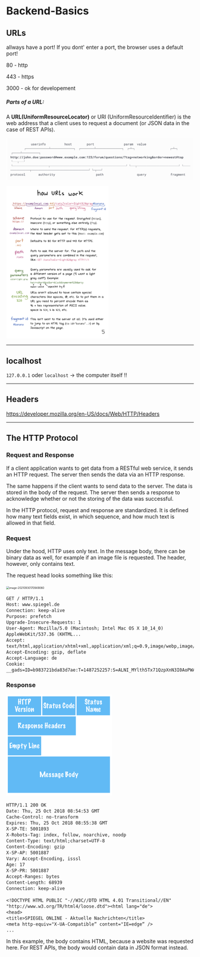 # Backend-Basics

## URLs

allways have a port! If you dont' enter a port, the browser uses a default port!

80 - http

443 - https

3000 - ok for developement



##### Parts of a URL:

A **URL(UniformResourceLocator)** or URI (UniformResourceIdentifier) is the web address that a client uses to request a document (or JSON data in the case of REST APIs).



![image-20210930171436019](../EXPRESS/assets/image-20210930171436019.png)

<img src="../BACKEND/assets/how urls work.png" alt="how urls work" style="zoom: 40%;" />

------

## localhost

`127.0.0.1` oder `localhost` -> the computer itself !!

------

## Headers

https://developer.mozilla.org/en-US/docs/Web/HTTP/Headers

------

## The HTTP Protocol



### Request and Response

If a client application wants to get data from a RESTful web service, it sends an HTTP request. The server then sends the data via an HTTP response.

The same happens if the client wants to send data to the server. The data is stored in the body of the request. The server then sends a response to acknowledge whether or not the storing of the data was successful.

In the HTTP protocol, request and response are standardized. It is defined how many text fields exist, in which sequence, and how much text is allowed in that field.

### Request

Under the hood, HTTP uses only text. In the message body, there can be binary data as well, for example if an image file is requested. The header, however, only contains text.

The request head looks something like this:

<img src="../../../../../../Library/Application Support/typora-user-images/image-20210930170949060.png" alt="image-20210930170949060" style="zoom:50%;" />

```
GET / HTTP/1.1
Host: www.spiegel.de
Connection: keep-alive
Purpose: prefetch
Upgrade-Insecure-Requests: 1
User-Agent: Mozilla/5.0 (Macintosh; Intel Mac OS X 10_14_0) AppleWebKit/537.36 (KHTML...
Accept: text/html,application/xhtml+xml,application/xml;q=0.9,image/webp,image/apng,*/
Accept-Encoding: gzip, deflate
Accept-Language: de
Cookie: __gads=ID=b983721bda83d7ae:T=1487252257:S=ALNI_MYlth5Tx71QzpXnN3I0AoPWAu4Uog;...
```

### Response

<img src="../EXPRESS/assets/image-20210930171036603.png" alt="image-20210930171036603" style="zoom:50%;" />

```
HTTP/1.1 200 OK
Date: Thu, 25 Oct 2018 08:54:53 GMT
Cache-Control: no-transform
Expires: Thu, 25 Oct 2018 08:55:38 GMT
X-SP-TE: 5001893
X-Robots-Tag: index, follow, noarchive, noodp
Content-Type: text/html;charset=UTF-8
Content-Encoding: gzip
X-SP-AP: 5001887
Vary: Accept-Encoding, isssl
Age: 17
X-SP-PR: 5001887
Accept-Ranges: bytes
Content-Length: 68939
Connection: keep-alive

<!DOCTYPE HTML PUBLIC "-//W3C//DTD HTML 4.01 Transitional//EN"
"http://www.w3.org/TR/html4/loose.dtd"><html lang="de">
<head>
<title>SPIEGEL ONLINE - Aktuelle Nachrichten</title>
<meta http-equiv="X-UA-Compatible“ content="IE=edge“ />
...
```

In this example, the body contains HTML, because a website was requested here. For REST APIs, the body would contain data in JSON format instead.

